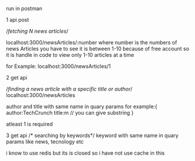 run in postman

1 api post

/*fetching N news articles*/

localhost:3000/newsArticles/:number 
where number is the numbers of news Articles you have to see it is between 1-10 because of free account so it is handle in code to view only 1-10 articles at a time

for Example: localhost:3000/newsArticles/1

2 get api

/*finding a news article with a specific title or author*/
localhost:3000/newsArticles

author and title with same name in quary params 
for example:{
    author:TechCrunch
    title:m   // you can give substring
}

atleast 1 is required


3 get api
/* searching by keywords*/
keyword with same name in quary params like news, tecnology etc



i know to use redis but its is closed so i have not use cache in this







